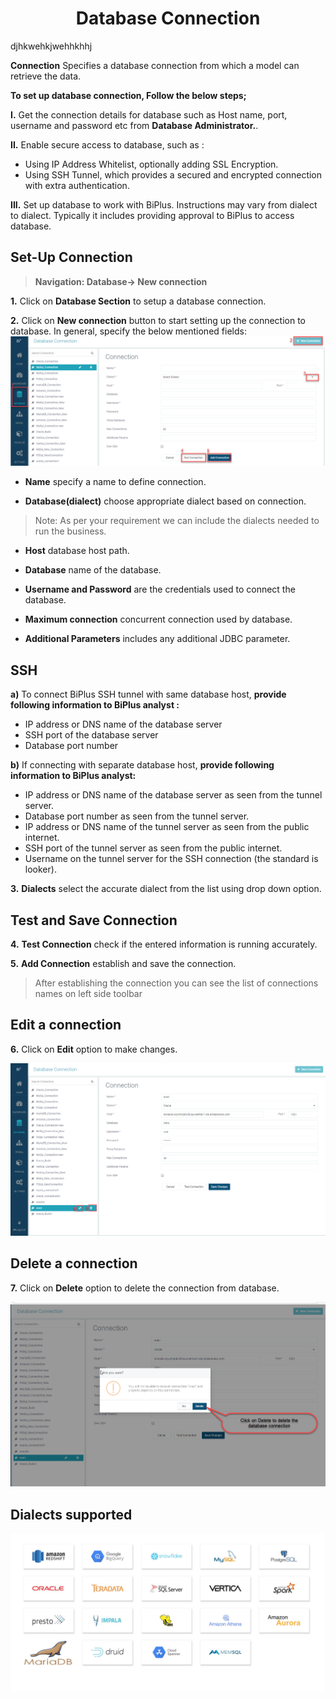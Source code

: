 <center><h1>Database Connection</h1></center>

djhkwehkjwehhkhhj

   **Connection** Specifies a database connection from which a model can retrieve the data.
   
 **To set up database connection, Follow the below steps;**
    
**I.**  Get the connection details for database such as Host name, port, username and password etc from **Database Administrator.**.

**II.** Enable secure access to database, such as :
  -  Using  IP Address Whitelist, optionally adding SSL Encryption.
  - Using SSH Tunnel, which provides a secured and encrypted connection with extra authentication.
  
**III.** Set up database to work with BiPlus. Instructions may vary from dialect to dialect. Typically it includes providing approval to BiPlus to access database.

 ## Set-Up Connection

>**Navigation: Database→ New connection**

 **1.** Click on **Database Section** to setup a database connection.

 **2.** Click on **New connection**  button to start setting up the connection to database. In general,  specify the below mentioned fields:
 ![enter image description here](https://raw.githubusercontent.com/sv18042016/fp1/master/images/demo%20image.png)

-  **Name** specify a name to define connection.
 
 - **Database(dialect)** choose appropriate dialect based on  connection. 
 
>Note: As per your requirement we can include the dialects needed to run the business.

- **Host**  database host path.

- **Database** name of the database.

- **Username and Password** are the credentials used to connect the database.

- **Maximum connection** concurrent connection used by  database.

- **Additional Parameters** includes any additional JDBC parameter.

## SSH 

**a)**  To connect BiPlus SSH tunnel with same database host, **provide following information to BiPlus analyst :**
 
  - IP address or DNS name of the database server
  - SSH port of the database server
  - Database port number
  
**b)** If connecting with separate database host, **provide following information to BiPlus analyst:**
  
  - IP address or DNS name of the database server as seen from the tunnel server.
  - Database port number as seen from the tunnel server.
  - IP address or DNS name of the tunnel server as seen from the public internet.
  - SSH port of the tunnel server as seen from the public internet.
  - Username on the tunnel server for the SSH connection (the standard is looker).
  
**3.** **Dialects** select the accurate dialect from the list using drop down option.

## Test and Save Connection

**4.** **Test Connection** check if the entered information is running accurately.

**5.** **Add Connection** establish and save the connection.

>After establishing the connection you can see the list of connections names on left side toolbar

## Edit a connection

   **6.** Click on **Edit** option to make changes.
   
![enter image description here](https://raw.githubusercontent.com/sv18042016/fp1/eae5d23007893f45fcaab8db33c5a707e1a7911a/images/edit_conn.png)

## Delete a connection

**7.** Click on **Delete** option to delete the connection from database.

![enter image description here](https://raw.githubusercontent.com/sv18042016/fp1/eae5d23007893f45fcaab8db33c5a707e1a7911a/images/del_conn.png)

##  Dialects supported

![enter image description here](https://raw.githubusercontent.com/sv18042016/fp1/3bbaa9982fbbf193443bb882f359d2b1cf683390/images/dialects.png)	

<!--stackedit_data:
eyJoaXN0b3J5IjpbLTIwNjQxODc3ODQsNDMzNzk1MzI5LC0xMT
IwNDExNDkzLDE2NTM0ODMyOF19
-->